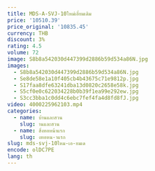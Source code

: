 ```yaml
---
title: MDS-A-SVJ-10ใหม่เอี่ยมเดิม
price: '10510.39'
price_original: '10835.45'
currency: THB
discount: 3%
rating: 4.5
volume: 72
image: S8b8a542030d447399d2886b59d534a86N.jpg
images:
  - S8b8a542030d447399d2886b59d534a86N.jpg
  - Se8de58e1a10f405cb4b43675c71e9812p.jpg
  - S17faa8dfe63241dba13d0820c2658e58k.jpg
  - S5cf0e0c622034228b0b39f1ea99e292ew.jpg
  - S3cc3bba1c0dd4c6ebc7fef4fa4d8fd8fJ.jpg
video: 4000225962103.mp4
categories:
  - name: บ้านและสวน
    slug: านและสวน
  - name: สิ่งทอหน้าแรก
    slug: งทอหน-าแรก
slug: mds-svj-10ใหม-เอ-ยมเด
encode: olDC7PE
lang: th
---
```

  